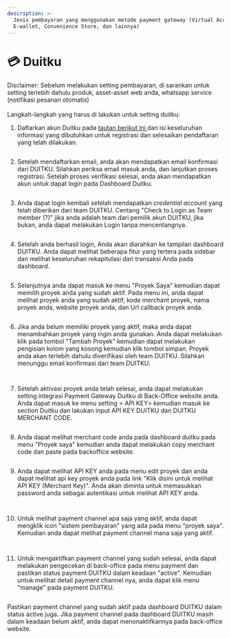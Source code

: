 ```yaml
---
description: >-
  Jenis pembayaran yang menggunakan metode payment gateway (Virtual Account,
  E-wallet, Convenience Store, dan lainnya)
---
```


# 💳 Duitku

Disclaimer: Sebelum melakukan setting pembayaran, di sarankan untuk setting terlebih dahulu produk, asset-asset web anda, whatsapp service (notifikasi pesanan otomatis)\
\
Langkah-langkah yang harus di lakukan untuk setting duitku:

1. Daftarkan akun Duitku pada [tautan berikut ini ](https://dashboard.duitku.com/Account/Register)dan isi keseluruhan informasi yang dibutuhkan untuk registrasi dan selesaikan pendaftaran yang telah dilakukan.

<figure><img src="../../.gitbook/assets/image (3) (1) (1) (2).png" alt=""><figcaption></figcaption></figure>

2. Setelah mendaftarkan email, anda akan mendapatkan email konfirmasi dari DUITKU. Silahkan periksa email masuk anda, dan lanjutkan proses registrasi. Setelah proses verifikasi selesai, anda akan mendapatkan akun untuk dapat login pada Dashboard Duitku.

<figure><img src="../../.gitbook/assets/image (2) (1) (2).png" alt=""><figcaption></figcaption></figure>

3. Anda dapat login kembali setelah mendapatkan _credential account_ yang telah diberikan dari team DUITKU. Centang "Check to Login as Team member (?)" jika anda adalah team dari pemilik akun DUITKU, jika bukan, anda dapat melakukan Login tanpa mencentangnya.

<figure><img src="../../.gitbook/assets/image (2) (1) (1).png" alt=""><figcaption></figcaption></figure>

4. Setelah anda berhasil login, Anda akan diarahkan ke tampilan dashboard DUITKU. Anda dapat melihat beberapa fitur  yang tertera pada sidebar dan melihat keseluruhan rekapitulasi dari transaksi Anda pada dashboard.

<figure><img src="../../.gitbook/assets/image (1) (1) (1) (1).png" alt=""><figcaption></figcaption></figure>

5. Selanjutnya anda dapat masuk ke menu "Proyek Saya" kemudian dapat memilih proyek anda yang sudah aktif. Pada menu ini, anda dapat melihat proyek anda yang sudah aktif, kode merchant proyek, nama proyek anda, website proyek anda, dan Url callback proyek anda.

<figure><img src="../../.gitbook/assets/image (6).png" alt=""><figcaption></figcaption></figure>

6. Jika anda belum memiliki proyek yang aktif, maka anda dapat menambahkan proyek yang ingin anda gunakan. Anda dapat melakukan klik pada tombol "Tambah Proyek" kemudian dapat melakukan pengisian kolom yang kosong kemudian klik tombol simpan. Proyek anda akan terlebih dahulu diverifikasi oleh team DUITKU. Silahkan menunggu email konfirmasi dari team DUITKU.

<figure><img src="../../.gitbook/assets/image (11).png" alt=""><figcaption></figcaption></figure>

<figure><img src="../../.gitbook/assets/image (10).png" alt=""><figcaption></figcaption></figure>

7. Setelah aktivasi proyek anda telah selesai, anda dapat melakukan setting integrasi Payment Gateway Duitku di Back-Office website anda. Anda dapat masuk ke menu setting > API KEY> kemudian masuk ke section Duitku dan lakukan input API KEY DUITKU dan DUITKU MERCHANT CODE.

<figure><img src="../../.gitbook/assets/image (2).png" alt=""><figcaption></figcaption></figure>

8. Anda dapat melihat merchant code anda pada dashboard duitku pada menu "Proyek saya" kemudian anda dapat melakukan copy merchant code dan paste pada backoffice website.

<figure><img src="../../.gitbook/assets/image (5).png" alt=""><figcaption></figcaption></figure>

9. Anda dapat melihat API KEY anda pada menu edit proyek dan anda dapat melihat api key proyek anda pada link "Klik disini untuk melihat API KEY (Merchant Key)". Anda akan diminta untuk memasukkan password anda sebagai autentikasi untuk melihat API KEY anda.&#x20;

<figure><img src="../../.gitbook/assets/image (12).png" alt=""><figcaption></figcaption></figure>

<figure><img src="../../.gitbook/assets/image (4).png" alt=""><figcaption></figcaption></figure>

10. Untuk melihat payment channel apa saja yang aktif, anda dapat mengklik icon "sistem pembayaran" yang ada pada menu "proyek saya". Kemudian anda dapat melihat payment channel mana saja yang aktif.

<figure><img src="../../.gitbook/assets/image (7).png" alt=""><figcaption></figcaption></figure>

<figure><img src="../../.gitbook/assets/image (8).png" alt=""><figcaption></figcaption></figure>

11. Untuk mengaktifkan payment channel yang sudah selesai, anda dapat melakukan pengecekan di back-office pada menu payment dan pastikan status payment DUITKU dalam keadaan "active". Kemudian untuk melihat detail payment channel nya, anda dapat klik menu "manage" pada payment DUITKU.

<figure><img src="../../.gitbook/assets/image (3).png" alt=""><figcaption></figcaption></figure>

Pastikan payment channel yang sudah aktif pada dashboard DUITKU dalam status active juga. Jika payment channel pada dashboard DUITKU masih dalam keadaan belum aktif, anda dapat menonaktifkannya pada back-office website.

<figure><img src="../../.gitbook/assets/image.png" alt=""><figcaption></figcaption></figure>

